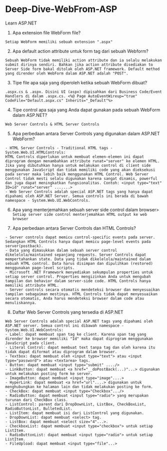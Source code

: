 # Deep-Dive-WebFrom-ASP
Learn ASP.NET

1. Apa extension file WebForm file? 
```
Setiap WebForm memiliki sebuah extension ".aspx"
```

2. Apa default action attribute untuk form tag dari sebuah Webform?
```
Sebuah WebForm tidak memiliki action attribute dan ia selalu melakukan submit dirinya sendiri. Bahkan jika action attribute disediakan to Server Side form bakal ditolak oleh ASP.NET framework. Default method yang dirender oleh WebForm dalam ASP.NET adalah "POST".
```

3. Tipe file apa saja yang diperoleh ketika sebuah WebForm dibuat? 
```
.aspx.cs & .aspx. Disini UI (aspx) dipisahkan dari Business Code/Event Handlers di dalam .aspx.cs. <%@ Page AutoEventWireup="true" CodeFile="Default.aspx.cs" Inherits="_Default"%>
```

4. Tipe control apa saja yang Anda dapat gunakan pada sebuah WebForm dalam ASP.NET?
```
Web Server Controls & HTML Server Controls
```

5. Apa perbedaan antara Server Controls yang digunakan dalam ASP.NET WebForm?
```
- HTML Server Controls - Traditional HTML tags - System.Web.UI.HTMLControls:
HTML Controls diperlukan untuk membuat elemen-elemen ini dapat diprogram dengan menambahkan attribute runat="server" ke elemen HTML. Jika yang dibutuhkan hanya untuk melakukan control di client side menggunakan JavaScript dan tidak memiliki code yang akan dieksekusi pada server maka lebih baik menggunakan HTML Control. Web Server Control tidak mesti selalu digunakan karena sangat dinamis, powerful dan juga dapat meningkatkan fungsionalitas. Contoh: <input type="text" ID=id" runat="server" .......>
- Web Server Controls adalah special ASP.NET tags yang hanya dapat dipahami oleh ASP.NET Server. Semua controls ini berada di bawah namespace - System.Web.UI.WebControls.
```

6. Apa yang menterjemahkan sebuah server side control dalam browser>
```Setiap server side control menterjemahkan HTML output ke web browser```

7. Apa perbedaan antara Server Controls dan HTML Controls?
```
- Server controls dapat memicu control-specific events pada server. Sedangkan HTML Controls hanya dapat memicu page-level events pada server(postback).
- Data yang dimasukkan dalam sebuah server control dikelelola/maintained sepanjang requests. Server Controls dapat mempertahankan state. Data yang tidak dikelelola/maintained dalam sebuah HTML control. Data harus disimpan dan dipulihkan (restored) menggunakan page-level scripts.
- Microsoft .NET Framework menyediakan sekumpulan properties untuk setiap server control. Properties mengizinkan Anda untuk mengubah tampilan dan behavior dalam server-side code. HTML Controls hanya memiliki attribute HTML.
- Server controls secara otomatis mendeteksi browser dan menyesuaikan tampilan sebagaiman mestinya. HTML Controls tidak dapat menyesuaikan secara otomatis, Anda harus mendeteksi browser dalam code atau menuliskannya.
```

8. Daftar Web Server Controls yang tersedia di ASP.NET
```
Web Server Controls adalah special ASP.NET tags yang dipahami oleh ASP.NET server. Semua control ini dibawah namespace - System.Web.UI.WebControls:
- Label: dapat membuat span tag ke client. Karena span tag yang dirender ke browser memiliki "Id" maka dapat diprogram menggunakan JavaScript pada client.
- Literal Control: dapat membuat text tanpa tag dan oleh karena itu tidak dapat diformat atau diprogram dalam browser.
- Textbox: dapat membuat oleh <input type="text"> atau <input type="password"> atau <textarea> tags.
- Button: dapat membuat <input type="submit" ..../>
- LinkButton: dapat membuat <a href="__doPostBack(...)"...> digunakan untuk melakukan posting form ke server.
- ImageButton: dapat membuat <input type="image"....>
- HyperLink: dapat membuat <a href="url"....> digunakan untuk menghubungkan ke halaman lain dan tidak melakukan posting ke form.
- CheckBox: dapat membuat <input type="Checkbox".../>
- RadioButton: dapat membuat <input type="radio"> yang merupakan turunan dari CheckBox class.
- ListControl: parent dari DropDownList, ListBox, CheckBoxList, RadioButtonList, BulletedList.
- ListItem: dapat membuat isi dari ListControl yang digunakan.
- DropDownList: dapat membuat <select> tag.
- ListBox: dapat membuat <select size="4"...>.
- CheckboxList: dapat membuat <input type="checkbox"> untuk setiap ListItem.
- RadioButtonList: dapat membuat <input type="radio"> untuk setiap ListItem.
- FileUpload: dapat membuat <input type="file"...>
```
